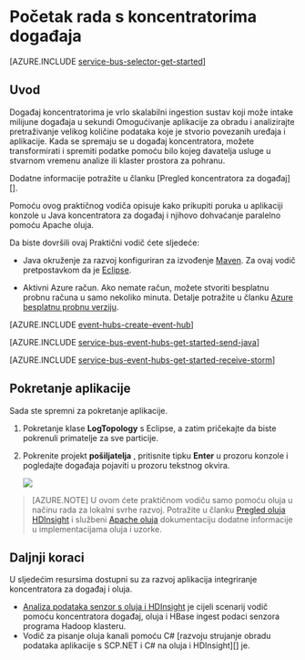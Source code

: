 <properties
    pageTitle="Početak rada s koncentratorima događaja u Java s Apache oluja | Microsoft Azure"
    description="Slijedite ovaj Praktični vodič da biste počeli koristiti koncentratorima događaj Azure; Slanje događaji s Java i prime programa klasteru Apache oluja."
    services="event-hubs"
    documentationCenter=""
    authors="fsautomata"
    manager="timlt"
    editor=""/>

<tags
    ms.service="event-hubs"
    ms.workload="na"
    ms.tgt_pltfrm="na"
    ms.devlang="na"
    ms.topic="article"
    ms.date="09/06/2016"
    ms.author="sethm"/>

# <a name="get-started-with-event-hubs"></a>Početak rada s koncentratorima događaja

[AZURE.INCLUDE [service-bus-selector-get-started](../../includes/service-bus-selector-get-started.md)]

## <a name="introduction"></a>Uvod

Događaj koncentratorima je vrlo skalabilni ingestion sustav koji može intake milijune događaja u sekundi Omogućivanje aplikacije za obradu i analizirajte pretraživanje velikog količine podataka koje je stvorio povezanih uređaja i aplikacije. Kada se spremaju se u događaj koncentratora, možete transformirati i spremiti podatke pomoću bilo kojeg davatelja usluge u stvarnom vremenu analize ili klaster prostora za pohranu.

Dodatne informacije potražite u članku [Pregled koncentratora za događaj][].

Pomoću ovog praktičnog vodiča opisuje kako prikupiti poruka u aplikaciji konzole u Java koncentratora za događaj i njihovo dohvaćanje paralelno pomoću Apache oluja.

Da biste dovršili ovaj Praktični vodič ćete sljedeće:

+ Java okruženje za razvoj konfiguriran za izvođenje [Maven](http://maven.apache.org/). Za ovaj vodič pretpostavkom da je [Eclipse](https://www.eclipse.org/).

+ Aktivni Azure račun. Ako nemate račun, možete stvoriti besplatnu probnu računa u samo nekoliko minuta. Detalje potražite u članku [Azure besplatnu probnu verziju](https://azure.microsoft.com/pricing/free-trial/).

[AZURE.INCLUDE [event-hubs-create-event-hub](../../includes/event-hubs-create-event-hub.md)]

[AZURE.INCLUDE [service-bus-event-hubs-get-started-send-java](../../includes/service-bus-event-hubs-get-started-send-java.md)]


[AZURE.INCLUDE [service-bus-event-hubs-get-started-receive-storm](../../includes/service-bus-event-hubs-get-started-receive-storm.md)]

## <a name="run-the-applications"></a>Pokretanje aplikacije

Sada ste spremni za pokretanje aplikacije.

1.  Pokretanje klase **LogTopology** s Eclipse, a zatim pričekajte da biste pokrenuli primatelje za sve particije.

2.  Pokrenite projekt **pošiljatelja** , pritisnite tipku **Enter** u prozoru konzole i pogledajte događaja pojaviti u prozoru tekstnog okvira.

    ![][22]

> [AZURE.NOTE] U ovom ćete praktičnom vodiču samo pomoću oluja u načinu rada za lokalni svrhe razvoj. Potražite u članku [Pregled oluja HDInsight][] i službeni [Apache oluja][] dokumentaciju dodatne informacije u implementacijama oluja i uzorke.

## <a name="next-steps"></a>Daljnji koraci

U sljedećim resursima dostupni su za razvoj aplikacija integriranje koncentratora za događaj i oluja.

- [Analiza podataka senzor s oluja i HDInsight] je cijeli scenarij vodič pomoću koncentratora događaj, oluja i HBase ingest podaci senzora programa Hadoop klasteru.
- Vodič za pisanje oluja kanali pomoću C# [razvoju strujanje obradu podataka aplikacije s SCP.NET i C# na oluja i HDInsight][] je.

<!-- Images. -->
[22]: ./media/event-hubs-java-storm-getstarted/receive-storm2.png

<!-- Links -->
[Azure classic portal]: https://manage.windowsazure.com/
[Event Processor Host]: https://www.nuget.org/packages/Microsoft.Azure.ServiceBus.EventProcessorHost
[Pregled događaja koncentratora]: event-hubs-overview.md

[Apache oluja]: https://storm.incubator.apache.org
[Pregled oluja HDInsight]: ../hdinsight/hdinsight-storm-overview.md
[Analiza podataka senzor s oluja i HDInsight]: ../hdinsight/hdinsight-storm-sensor-data-analysis.md
[Razvoj strujanje obradu podataka aplikacije s SCP.NET i C# na oluja i HDInsight]: ../hdinsight/hdinsight-storm-develop-csharp-visual-studio-topology.md
 
